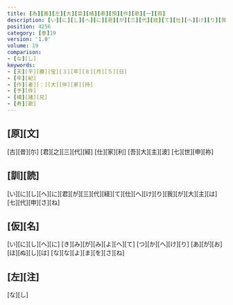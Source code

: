 ```yaml
---
title: [為][壽][左][大][臣][橘][卿][預][作][歌][一][首]
description: [い][に][し][へ][に][君][が][三][代][経][て][仕][へ][け][り][我][が][大][主][は][七][代][申][さ][ね]
position: 4256
category: [巻]19
version: '1.0'
volume: 19
comparison:
- [な][し]
keywords:
- [天][平][勝][宝][３][年][８][月][５][日]
- [年][紀]
- [作][者][：][大][伴][家][持]
- [予][作]
- [橘][諸][兄]
- [寿][歌]
---
```


## [原][文]

[古][昔][尓] [君][之][三][代][經] [仕][家][利] [吾][大][主][波] [七][世][申][祢]

## [訓][読]

[い][に][し][へ][に][君][が][三][代][経][て][仕][へ][け][り][我][が][大][主][は][七][代][申][さ][ね]

## [仮][名]

[い][に][し][へ][に] [き][み][が][み][よ][へ][て] [つ][か][へ][け][り] [あ][が][お][ほ][ぬ][し][は] [な][な][よ][ま][を][さ][ね]

## [左][注]

[な][し]

